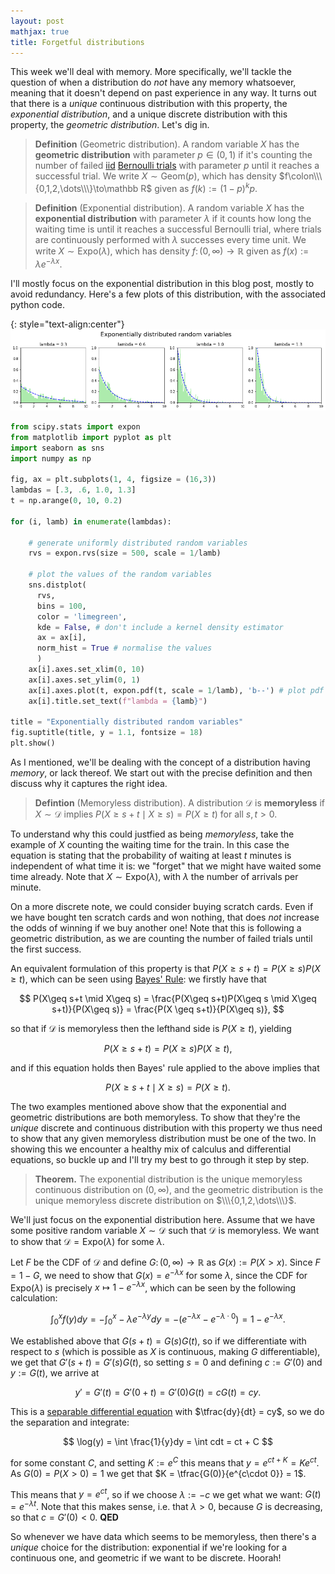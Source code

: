 ```yaml
---
layout: post
mathjax: true
title: Forgetful distributions
---
```


This week we'll deal with memory. More specifically, we'll tackle the question of when a distribution do *not* have any memory whatsoever, meaning that it doesn't depend on past experience in any way. It turns out that there is a *unique* continuous distribution with this property, the *exponential distribution*, and a unique discrete distribution with this property, the *geometric distribution*. Let's dig in.

> **Definition** (Geometric distribution). A random variable $X$ has the **geometric distribution** with parameter $p\in(0,1)$ if it's counting the number of failed [iid](https://en.wikipedia.org/wiki/Independent_and_identically_distributed_random_variables) [Bernoulli trials](https://en.wikipedia.org/wiki/Bernoulli_trial) with parameter $p$ until it reaches a successful trial. We write $X\sim\text{Geom}(p)$, which has density $f\colon\\\{0,1,2,\dots\\\}\to\mathbb R$ given as $f(k):=(1-p)^kp$.

> **Definition** (Exponential distribution). A random variable $X$ has the **exponential distribution** with parameter $\lambda$ if it counts how long the waiting time is until it reaches a successful Bernoulli trial, where trials are continuously performed with $\lambda$ successes every time unit. We write $X\sim\text{Expo}(\lambda)$, which has density $f\colon(0,\infty)\to\mathbb R$ given as $f(x):=\lambda e^{-\lambda x}$.

I'll mostly focus on the exponential distribution in this blog post, mostly to avoid redundancy. Here's a few plots of this distribution, with the associated python code.

{: style="text-align:center"}
![Exponentially distributed random variables](/img/expon.png)

```python
from scipy.stats import expon
from matplotlib import pyplot as plt
import seaborn as sns
import numpy as np

fig, ax = plt.subplots(1, 4, figsize = (16,3))
lambdas = [.3, .6, 1.0, 1.3]
t = np.arange(0, 10, 0.2)

for (i, lamb) in enumerate(lambdas):
    
    # generate uniformly distributed random variables
    rvs = expon.rvs(size = 500, scale = 1/lamb)
    
    # plot the values of the random variables
    sns.distplot(
      rvs,
      bins = 100,
      color = 'limegreen',
      kde = False, # don't include a kernel density estimator
      ax = ax[i],
      norm_hist = True # normalise the values
      )
    ax[i].axes.set_xlim(0, 10)
    ax[i].axes.set_ylim(0, 1)
    ax[i].axes.plot(t, expon.pdf(t, scale = 1/lamb), 'b--') # plot pdf
    ax[i].title.set_text(f"lambda = {lamb}")

title = "Exponentially distributed random variables"
fig.suptitle(title, y = 1.1, fontsize = 18)
plt.show()
```

As I mentioned, we'll be dealing with the concept of a distribution having *memory*, or lack thereof. We start out with the precise definition and then discuss why it captures the right idea.

> **Defintion** (Memoryless distribution). A distribution $\mathcal D$ is **memoryless** if $X\sim\mathcal D$ implies $P(X\geq s+t\mid X\geq s)=P(X\geq t)$ for all $s,t>0$.

To understand why this could justfied as being *memoryless*, take the example of $X$ counting the waiting time for the train. In this case the equation is stating that the probability of waiting at least $t$ minutes is independent of what time it is: we "forget" that we might have waited some time already. Note that $X\sim\text{Expo}(\lambda)$, with $\lambda$ the number of arrivals per minute.

On a more discrete note, we could consider buying scratch cards. Even if we have bought ten scratch cards and won nothing, that does *not* increase the odds of winning if we buy another one! Note that this is following a geometric distribution, as we are counting the number of failed trials until the first success.

An equivalent formulation of this property is that $P(X\geq s+t) = P(X\geq s)P(X\geq t)$, which can be seen using [Bayes' Rule](https://en.wikipedia.org/wiki/Bayes%27_theorem): we firstly have that

$$ P(X\geq s+t \mid X\geq s) = \frac{P(X\geq s+t)P(X\geq s \mid X\geq s+t)}{P(X\geq s)} = \frac{P(X \geq s+t)}{P(X\geq s)}, $$

so that if $\mathcal D$ is memoryless then the lefthand side is $P(X\geq t)$, yielding

$$ P(X\geq s+t) = P(X\geq s)P(X\geq t), $$

and if this equation holds then Bayes' rule applied to the above implies that

$$ P(X\geq s+t \mid X\geq s) = P(X\geq t). $$

The two examples mentioned above show that the exponential and geometric distributions are both memoryless. To show that they're the *unique* discrete and continuous distribution with this property we thus need to show that any given memoryless distribution must be one of the two. In showing this we encounter a healthy mix of calculus and differential equations, so buckle up and I'll try my best to go through it step by step.



> **Theorem.** The exponential distribution is the unique memoryless continuous distribution on $(0,\infty)$, and the geometric distribution is the unique memoryless discrete distribution on $\\\{0,1,2,\dots\\\}$.

We'll just focus on the exponential distribution here. Assume that we have some positive random variable $X\sim\mathcal D$ such that $\mathcal D$ is memoryless. We want to show that $\mathcal D = \text{Expo}(\lambda)$ for some $\lambda$.

Let $F$ be the CDF of $\mathcal D$ and define $G\colon(0,\infty)\to\mathbb R$ as $G(x):=P(X>x)$. Since $F=1-G$, we need to show that $G(x)=e^{-\lambda x}$ for some $\lambda$, since the CDF for $\text{Expo}(\lambda)$ is precisely $x\mapsto 1-e^{-\lambda x}$, which can be seen by the following calculation:

$$ \int_0^x f(y)dy = -\int_0^x-\lambda e^{-\lambda y}dy = -(e^{-\lambda x} - e^{-\lambda\cdot 0}) = 1 - e^{-\lambda x}. $$

We established above that $G(s+t)=G(s)G(t)$, so if we differentiate with respect to $s$ (which is possible as $X$ is continuous, making $G$ differentiable), we get that $G'(s+t)=G'(s)G(t)$, so setting $s=0$ and defining $c:=G'(0)$ and $y:=G(t)$, we arrive at

$$ y' = G'(t) = G'(0+t) = G'(0)G(t) = cG(t) = cy.  $$

This is a [separable differential equation](https://www.khanacademy.org/math/ap-calculus-ab/ab-differential-equations-new/ab-7-6/a/applying-procedures-for-separable-differential-equations) with $\tfrac{dy}{dt} = cy$, so we do the separation and integrate:

$$ \log(y) = \int \frac{1}{y}dy = \int cdt = ct + C $$

for some constant $C$, and setting $K:=e^C$ this means that $y = e^{ct+K} = Ke^{ct}$. As $G(0) = P(X>0) = 1$ we get that $K = \tfrac{G(0)}{e^{c\cdot 0}} = 1$.

This means that $y = e^{ct}$, so if we choose $\lambda := -c$ we get what we want: $G(t) = e^{-\lambda t}$. Note that this makes sense, i.e. that $\lambda > 0$, because $G$ is decreasing, so that $c = G'(0) < 0$. **QED**



So whenever we have data which seems to be memoryless, then there's a *unique* choice for the distribution: exponential if we're looking for a continuous one, and geometric if we want to be discrete. Hoorah!

